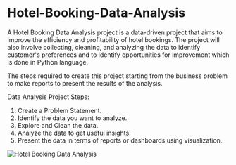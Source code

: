 # Hotel-Booking-Data-Analysis
A Hotel Booking Data Analysis project is a data-driven project that aims to improve the efficiency and profitability of hotel bookings. The project will also involve collecting, cleaning, and analyzing the data to identify customer's preferences and to identify opportunities for improvement which is done in Python language.

The steps required to create this project starting from the business problem to make reports to present the results of the analysis.

Data Analysis Project Steps:
1. Create a Problem Statement.
2. Identify the data you want to analyze.
3. Explore and Clean the data.
4. Analyze the data to get useful insights.
5. Present the data in terms of reports or dashboards using visualization.



![Hotel Booking Data Analysis](https://user-images.githubusercontent.com/94068096/225687388-aa2d39d8-dbcb-4cc9-8cea-6eade785d0f2.png)
